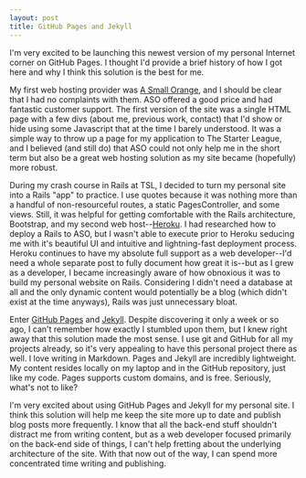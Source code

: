 ```yaml
---
layout: post
title: GitHub Pages and Jekyll
---
```


I'm very excited to be launching this newest version of my personal Internet corner on GitHub Pages. I thought I'd provide a brief history of how I got here and why I think this solution is the best for me.

My first web hosting provider was [A Small Orange](http://asmallorange.com/), and I should be clear that I had no complaints with them. ASO offered a good price and had fantastic customer support. The first version of the site was a single HTML page with a few divs (about me, previous work, contact) that I'd show or hide using some Javascript that at the time I barely understood. It was a simple way to throw up a page for my application to The Starter League, and I believed (and still do) that ASO could not only help me in the short term but also be a great web hosting solution as my site became (hopefully) more robust.

During my crash course in Rails at TSL, I decided to turn my personal site into a Rails "app" to practice. I use quotes because it was nothing more than a handful of non-resourceful routes, a static PagesController, and some views. Still, it was helpful for getting comfortable with the Rails architecture, Bootstrap, and my second web host--[Heroku](https://www.heroku.com/). I had researched how to deploy a Rails to ASO, but I wasn't able to execute prior to Heroku seducing me with it's beautiful UI and intuitive and lightning-fast deployment process. Heroku continues to have my absolute full support as a web developer--I'd need a whole separate post to fully document how great it is--but as I grew as a developer, I became increasingly aware of how obnoxious it was to build my personal website on Rails. Considering I didn't need a database at all and the only dynamic content would potentially be a blog (which didn't exist at the time anyways), Rails was just unnecessary bloat.

Enter [GitHub Pages](http://pages.github.com/) and [Jekyll](http://jekyllrb.com/). Despite discovering it only a week or so ago, I can't remember how exactly I stumbled upon them, but I knew right away that this solution made the most sense. I use git and GitHub for all my projects already, so it's very appealing to have this personal project there as well. I love writing in Markdown. Pages and Jekyll are incredibly lightweight. My content resides locally on my laptop and in the GitHub repository, just like my code. Pages supports custom domains, and is free. Seriously, what's not to like?

I'm very excited about using GitHub Pages and Jekyll for my personal site. I think this solution will help me keep the site more up to date and publish blog posts more frequently. I know that all the back-end stuff shouldn't distract me from writing content, but as a web developer focused primarily on the back-end side of things, I can't help fretting about the underlying architecture of the site. With that now out of the way, I can spend more concentrated time writing and publishing.